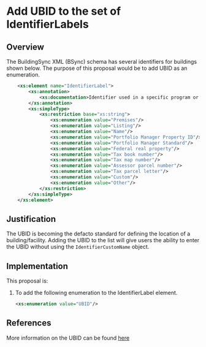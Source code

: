 # Add UBID to the set of IdentifierLabels

## Overview

The BuildingSync XML (BSync) schema has several identifiers for buildings shown below. The purpose of this proposal
would be to add UBID as an enumeration.

```xml
    <xs:element name="IdentifierLabel">
		<xs:annotation>
			<xs:documentation>Identifier used in a specific program or dataset. There can be multiple instances of Identifier Types within a dataset, such as a Listing ID, a Tax Map Number ID, and a Custom ID.</xs:documentation>
		</xs:annotation>
		<xs:simpleType>
			<xs:restriction base="xs:string">
				<xs:enumeration value="Premises"/>
				<xs:enumeration value="Listing"/>
				<xs:enumeration value="Name"/>
				<xs:enumeration value="Portfolio Manager Property ID"/>
				<xs:enumeration value="Portfolio Manager Standard"/>
				<xs:enumeration value="Federal real property"/>
				<xs:enumeration value="Tax book number"/>
				<xs:enumeration value="Tax map number"/>
				<xs:enumeration value="Assessor parcel number"/>
				<xs:enumeration value="Tax parcel letter"/>
				<xs:enumeration value="Custom"/>
				<xs:enumeration value="Other"/>
			</xs:restriction>
		</xs:simpleType>
	</xs:element>
```

## Justification

The UBID is becoming the defacto standard for defining the location of a building/facility. Adding the UBID to the list will give users the ability to enter the UBID without using the `IdentifierCustomName` object.

## Implementation

This proposal is:

1. To add the following enumeration to the IdentifierLabel element.

   ```xml
   <xs:enumeration value="UBID"/>
   ```

## References

More information on the UBID can be found [here](https://buildingid.pnnl.gov/)
